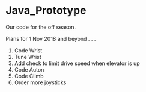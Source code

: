  # Java_Prototype
Our code for the off season. 

Plans for 1 Nov 2018 and beyond . . .

1. Code Wrist
2. Tune Wrist
3. Add check to limit drive speed when elevator is up 
4. Code Auton
5. Code Climb
6. Order more joysticks

